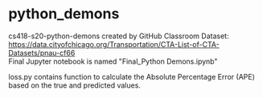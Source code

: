 # python_demons
cs418-s20-python-demons created by GitHub Classroom
Dataset: https://data.cityofchicago.org/Transportation/CTA-List-of-CTA-Datasets/pnau-cf66  
Final Jupyter notebook is named "Final_Python Demons.ipynb"

loss.py contains function to calculate the Absolute Percentage Error (APE) based on the true and predicted values.  
